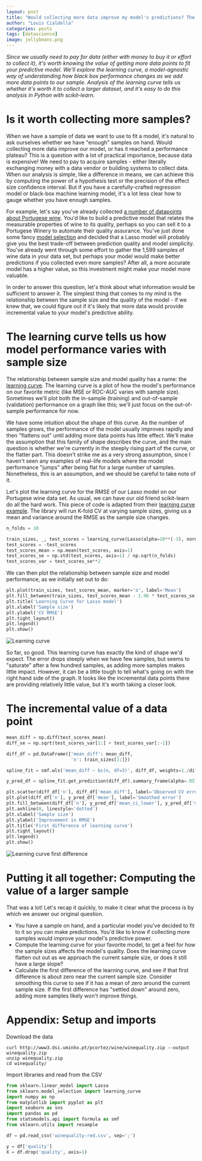 ```yaml
---
layout: post
title: "Would collecting more data improve my model's predictions? The learning curve and the value of incremental samples"
author: "Louis Cialdella"
categories: posts
tags: [datascience]
image: jellybeans.png
---
```


*Since we usually need to pay for data (either with money to buy it or effort to collect it), it's worth knowing the value of getting more data points to fit your predictive model. We'll explore the learning curve, a model-agnostic way of understanding how black box performance changes as we add more data points to our sample. Analysis of the learning curve tells us whether it's worth it to collect a larger dataset, and it's easy to do this analysis in Python with scikit-learn.*

# Is it worth collecting more samples?

When we have a sample of data we want to use to fit a model, it's natural to ask ourselves whether we have "enough" samples on hand. Would collecting more data improve our model, or has it reached a performance plateau? This is a question with a lot of practical importance, because data is expensive!  We need to pay to acquire samples - either literally exchanging money with a data vendor or building systems to collect data. When our analysis is simple, like a difference in means, we can achieve this by computing the power of a hypothesis test or the precision of the effect size confidence interval. But if you have a carefully-crafted regression model or black-box machine learning model, it's a lot less clear how to gauge whether you have enough samples.

For example, let's say you've already collected [a number of datapoints about Portugese wine](http://www3.dsi.uminho.pt/pcortez/wine/). You'd like to build a predictive model that relates the measurable properties of wine to its quality, perhaps so you can sell it to a Portugese Winery to automate their quality assurance. You've just done some fancy [model selection](https://lmc2179.github.io/posts/cvci.html) and decided that a Lasso model will probably give you the best trade-off between prediction quality and model simplicity. You've already went through some effort to gather the 1,599 samples of wine data in your data set, but perhaps your model would make better predictions if you collected even more samples? After all, a more accurate model has a higher value, so this investment might make your model more valuable.

In order to answer this question, let's think about what information would be sufficient to answer it. The simplest thing that comes to my mind is the relationship between the sample size and the quality of the model - if we knew that, we could figure out if it's likely that more data would provide incremental value to your model's predictive ability.

# The learning curve tells us how model performance varies with sample size

The relationship between sample size and model quality has a name: the [learning curve](https://en.wikipedia.org/wiki/Learning_curve_(machine_learning)). The learning curve is a plot of how the model's performance on our favorite metric (like MSE or ROC-AUC varies with sample size). Sometimes we'll plot both the in-sample (training) and out-of-sample (validation) performance on a graph like this; we'll just focus on the out-of-sample performance for now.

We have some intuition about the shape of this curve. As the number of samples grows, the performance of the model usually improves rapidly and then "flattens out" until adding more data points has little effect. We'll make the assumption that this family of shape describes the curve, and the main question is whether we're currently in the steeply rising part of the curve, or the flatter part. This doesn't strike me as a very strong assumption, since I haven't seen any examples of real-life models where the model performance "jumps" after being flat for a large number of samples. Nonetheless, this is an assumption, and we should be careful to take note of it.

Let's plot the learning curve for the RMSE of our Lasso model on our Portugese wine data set. As usual, we can have our old friend scikit-learn do all the hard work. This piece of code is adapted from their [learning curve example](https://scikit-learn.org/stable/auto_examples/model_selection/plot_learning_curve.html). The library will run K-fold CV at varying sample sizes, giving us a mean and variance around the RMSE as the sample size changes.

```python
n_folds = 10

train_sizes, _, test_scores = learning_curve(Lasso(alpha=10**(-3), normalize=True), X, y, cv=n_folds, scoring='neg_root_mean_squared_error', train_sizes=np.linspace(0.1, 1, 20))
test_scores = -test_scores
test_scores_mean = np.mean(test_scores, axis=1)
test_scores_se = np.std(test_scores, axis=1) / np.sqrt(n_folds)
test_scores_var = test_scores_se**2
```

We can then plot the relationship between sample size and model performance, as we initially set out to do:

```python
plt.plot(train_sizes, test_scores_mean, marker='o', label='Mean')
plt.fill_between(train_sizes, test_scores_mean - 1.96 * test_scores_se, test_scores_mean + 1.96 * test_scores_se, alpha=.1, label='CI')
plt.title('Learning Curve for Lasso model')
plt.xlabel('Sample size')
plt.ylabel('CV RMSE')
plt.tight_layout()
plt.legend()
plt.show()
```

![Learning curve](https://raw.githubusercontent.com/lmc2179/lmc2179.github.io/master/assets/img/learning_curve/1.png)

So far, so good. This learning curve has exactly the kind of shape we'd expect. The error drops steeply when we have few samples, but seems to "saturate" after a few hundred samples, as adding more samples makes little impact. However, it can be a little tough to tell what's going on with the right hand side of the graph. It looks like the incremental data points there are providing relatively little value, but it's worth taking a closer look.

# The incremental value of a data point



```python
mean_diff = np.diff(test_scores_mean)
diff_se = np.sqrt(test_scores_var[1:] + test_scores_var[:-1])

diff_df = pd.DataFrame({'mean_diff': mean_diff, 
                        'n': train_sizes[1:]})

spline_fit = smf.wls('mean_diff ~ bs(n, df=3)', diff_df, weights=1./diff_se**2).fit() # Differing variances of observations

y_pred_df = spline_fit.get_prediction(diff_df).summary_frame(alpha=.05)

plt.scatter(diff_df['n'], diff_df['mean_diff'], label='Observed CV error')
plt.plot(diff_df['n'], y_pred_df['mean'], label='Smoothed error')
plt.fill_between(diff_df['n'], y_pred_df['mean_ci_lower'], y_pred_df['mean_ci_upper'], alpha=.1, color='blue', label='CI')
plt.axhline(0, linestyle='dotted')
plt.xlabel('Sample size')
plt.ylabel('Improvement in RMSE')
plt.title('First difference of learning curve')
plt.tight_layout()
plt.legend()
plt.show()
```

![Learning curve first difference](https://raw.githubusercontent.com/lmc2179/lmc2179.github.io/master/assets/img/learning_curve/2.png)

# Putting it all together: Computing the value of a larger sample

That was a lot! Let's recap it quickly, to make it clear what the process is by which we answer our original question.

- You have a sample on hand, and a particular model you've decided to fit to it so you can make predictions. You'd like to know if collecting more samples would improve your model's predictive power.
- Compute the learning curve for your favorite model, to get a feel for how the sample sizes affects the model's quality. Does the learning curve flatten out out as we approach the current sample size, or does it still have a large slope?
- Calculate the first difference of the learning curve, and see if that first difference is about zero near the current sample size. Consider smoothing this curve to see if it has a mean of zero around the current sample size. If the first difference has "settled down" around zero, adding more samples likely won't improve things.

# Appendix: Setup and imports

Download the data

```
curl http://www3.dsi.uminho.pt/pcortez/wine/winequality.zip --output winequality.zip
unzip winequality.zip
cd winequality/
```

Import libraries and read from the CSV

```python
from sklearn.linear_model import Lasso
from sklearn.model_selection import learning_curve
import numpy as np
from matplotlib import pyplot as plt
import seaborn as sns
import pandas as pd
from statsmodels.api import formula as smf
from sklearn.utils import resample

df = pd.read_csv('winequality-red.csv', sep=';')

y = df['quality']
X = df.drop('quality', axis=1)
```
